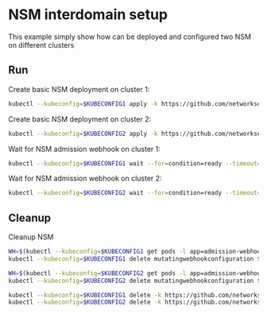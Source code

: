 # NSM interdomain setup


This example simply show how can be deployed and configured two NSM on different clusters

## Run

Create basic NSM deployment on cluster 1:

```bash
kubectl --kubeconfig=$KUBECONFIG1 apply -k https://github.com/networkservicemesh/deployments-k8s/examples/interdomain/nsm/cluster1?ref=1e2ab91f22f17ce4f91a049b287d0129bdd6069d
```

Create basic NSM deployment on cluster 2:

```bash
kubectl --kubeconfig=$KUBECONFIG2 apply -k https://github.com/networkservicemesh/deployments-k8s/examples/interdomain/nsm/cluster2?ref=1e2ab91f22f17ce4f91a049b287d0129bdd6069d
```

Wait for NSM admission webhook on cluster 1:

```bash
kubectl --kubeconfig=$KUBECONFIG1 wait --for=condition=ready --timeout=1m pod -n nsm-system -l app=admission-webhook-k8s
```

Wait for NSM admission webhook on cluster 2:

```bash
kubectl --kubeconfig=$KUBECONFIG2 wait --for=condition=ready --timeout=1m pod -n nsm-system -l app=admission-webhook-k8s
```

## Cleanup

Cleanup NSM
```bash
WH=$(kubectl --kubeconfig=$KUBECONFIG1 get pods -l app=admission-webhook-k8s -n nsm-system --template '{{range .items}}{{.metadata.name}}{{"\n"}}{{end}}')
kubectl --kubeconfig=$KUBECONFIG1 delete mutatingwebhookconfiguration ${WH}

WH=$(kubectl --kubeconfig=$KUBECONFIG2 get pods -l app=admission-webhook-k8s -n nsm-system --template '{{range .items}}{{.metadata.name}}{{"\n"}}{{end}}')
kubectl --kubeconfig=$KUBECONFIG2 delete mutatingwebhookconfiguration ${WH}

kubectl --kubeconfig=$KUBECONFIG1 delete -k https://github.com/networkservicemesh/deployments-k8s/examples/interdomain/nsm/cluster1?ref=1e2ab91f22f17ce4f91a049b287d0129bdd6069d
kubectl --kubeconfig=$KUBECONFIG2 delete -k https://github.com/networkservicemesh/deployments-k8s/examples/interdomain/nsm/cluster2?ref=1e2ab91f22f17ce4f91a049b287d0129bdd6069d
```
